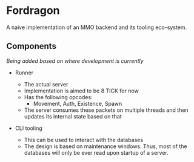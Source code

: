 # Fordragon

A naive implementation of an MMO backend and its tooling eco-system.

## Components

_Being added based on where development is currently_

- Runner

  - The actual server
  - Implementation is aimed to be 8 TICK for now
  - Has the following opcodes:
    - Movement, Auth, Existence, Spawn
  - The server consumes these packets on multiple threads and then updates its internal state based on that

- CLI tooling

  - This can be used to interact with the databases
  - The design is based on maintenance windows. Thus, most of the databases will only be ever read upon startup of a server.
